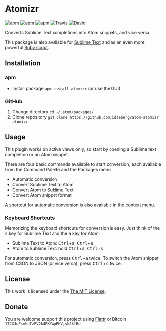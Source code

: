 # Atomizr

[![apm](https://img.shields.io/apm/l/atomizr.svg?style=flat-square)](https://atom.io/packages/atomizr)
[![apm](https://img.shields.io/apm/v/atomizr.svg?style=flat-square)](https://atom.io/packages/atomizr)
[![apm](https://img.shields.io/apm/dm/atomizr.svg?style=flat-square)](https://atom.io/packages/atomizr)
[![Travis](https://img.shields.io/travis/idleberg/atom-atomizr.svg?style=flat-square)](https://travis-ci.org/idleberg/atom-atomizr)
[![David](https://img.shields.io/david/dev/idleberg/atom-atomizr.svg?style=flat-square)](https://david-dm.org/idleberg/atom-atomizr#info=dependencies)

Converts Sublime Text completions into Atom snippets, and vice versa.

This package is also available for [Sublime Text](https://github.com/idleberg/sublime-atomizr) and as an even more powerful [Ruby script](https://github.com/idleberg/atomizr).

## Installation

### apm

* Install package `apm install atomizr` (or use the GUI)

### GitHub

1. Change directory `cd ~/.atom/packages/`
2. Clone repository `git clone https://github.com/idleberg/atom-atomizr atomizr`

## Usage

This plugin works on active views only, so start by opening a Sublime text completion or an Atom snippet. 

There are four basic commands available to start conversion, each available from the Command Palette and the Packages menu.

* Automatic conversion
* Convert Sublime Text to Atom
* Convert Atom to Sublime Text
* Convert Atom snippet format

A shortcut for automatic conversion is also available in the context menu.

### Keyboard Shortcuts

Memorizing the keyboard shortcuts for conversion is easy. Just think of the <kbd>s</kbd> key for Sublime Text and the <kbd>a</kbd> key for Atom:

* Sublime Text to Atom: <kbd>Ctrl</kbd>+<kbd>s</kbd>, <kbd>Ctrl</kbd>+<kbd>a</kbd>
* Atom to Sublime Text: hold <kbd>Ctrl</kbd>+<kbd>a</kbd>, <kbd>Ctrl</kbd>+<kbd>s</kbd>

For automatic conversion, press <kbd>Ctrl</kbd>+<kbd>a</kbd> twice. To switch the Atom snippet from CSON to JSON (or vice versa), press <kbd>Ctrl</kbd>+<kbd>c</kbd> twice.

## License

This work is licensed under the [The MIT License](LICENSE.md).

## Donate

You are welcome support this project using [Flattr](https://flattr.com/submit/auto?user_id=idleberg&url=https://github.com/idleberg/atom-atomizr) or Bitcoin `17CXJuPsmhuTzFV2k4RKYwpEHVjskJktRd`

